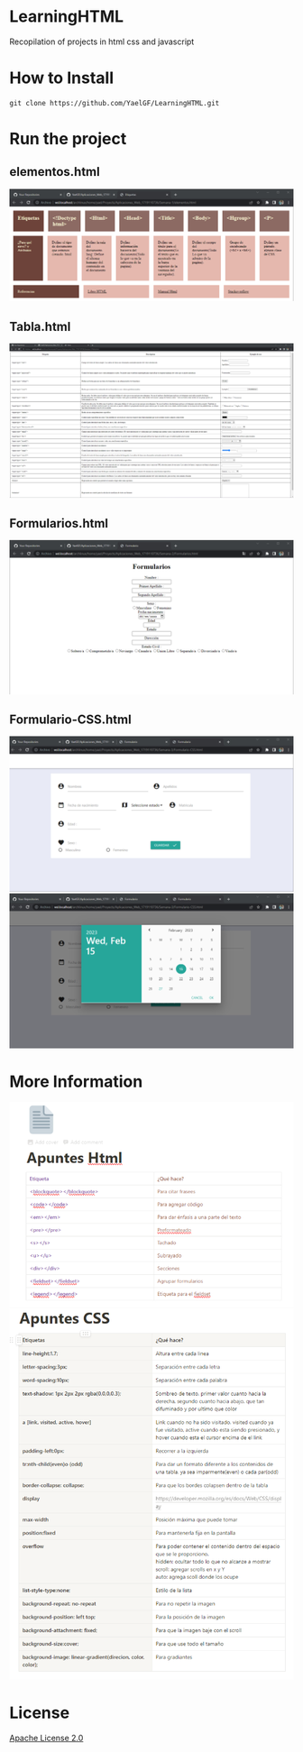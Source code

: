 # LearningHTML
Recopilation of projects in html css and javascript

# How to Install


``` shell
git clone https://github.com/YaelGF/LearningHTML.git
```

# Run the project

## elementos.html
![elementos.html](/assets/Elementos.png)

## Tabla.html
![Tabla.html](/assets/Tabla.png)

## Formularios.html
![Formularios.html](/assets/Formularios.png)

## Formulario-CSS.html
![FormulariosCSS.html](/assets/FormulariosCSS.png)
![Data Picker](/assets/FormulariosCSSDatapicker.png)

# More Information

![HTML Labels](/assets/HTMLLabel.png)
![Css Labels](/assets/CSSLabel.png)
# License
[Apache License 2.0](https://github.com/kubernetes/ingress-nginx/blob/main/LICENSE)
